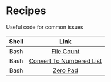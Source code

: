 # Recipes
Useful code for common issues

| Shell | Link |
|:-----:|:----:|
|Bash|[File Count](https://github.com/jbrdge/HelpfulShellScripts/blob/master/Bash/filecount.sh)|
|Bash|[Convert To Numbered List](https://github.com/jbrdge/HelpfulShellScripts/blob/master/Bash/converttonumberedlist.sh)|
|Bash|[Zero Pad](https://github.com/jbrdge/HelpfulShellScripts/blob/master/Bash/zeropad.sh)|
